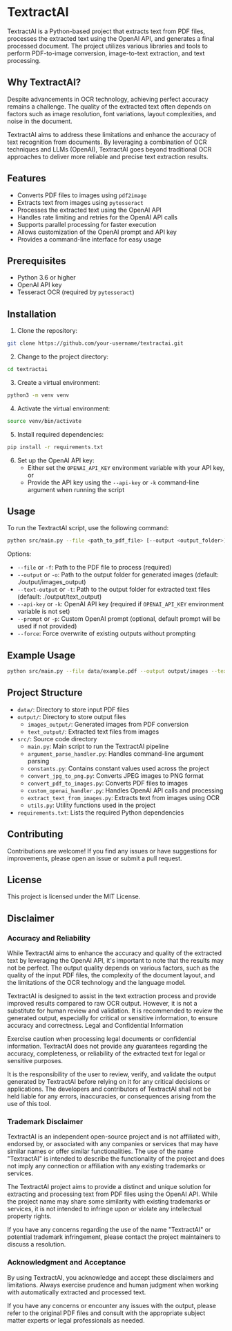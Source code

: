 # TextractAI

TextractAI is a Python-based project that extracts text from PDF files, processes the extracted text using the OpenAI API, and generates a final processed document. The project utilizes various libraries and tools to perform PDF-to-image conversion, image-to-text extraction, and text processing.

## Why TextractAI?

Despite advancements in OCR technology, achieving perfect accuracy remains a challenge. The quality of the extracted text often depends on factors such as image resolution, font variations, layout complexities, and noise in the document.

TextractAI aims to address these limitations and enhance the accuracy of text recognition from documents. By leveraging a combination of OCR techniques and LLMs (OpenAI), TextractAI goes beyond traditional OCR approaches to deliver more reliable and precise text extraction results.

## Features

- Converts PDF files to images using `pdf2image`
- Extracts text from images using `pytesseract`
- Processes the extracted text using the OpenAI API
- Handles rate limiting and retries for the OpenAI API calls
- Supports parallel processing for faster execution
- Allows customization of the OpenAI prompt and API key
- Provides a command-line interface for easy usage

## Prerequisites

- Python 3.6 or higher
- OpenAI API key
- Tesseract OCR (required by `pytesseract`)

## Installation

1. Clone the repository:
  ```bash
  git clone https://github.com/your-username/textractai.git
  ```
2. Change to the project directory:
  ```bash
  cd textractai
  ```
3. Create a virtual environment:
  ```bash
  python3 -m venv venv
  ```
4. Activate the virtual environment:
  ```bash
  source venv/bin/activate
  ```
5. Install required dependencies:
  ```bash
  pip install -r requirements.txt
  ```
6. Set up the OpenAI API key:
    - Either set the `OPENAI_API_KEY` environment variable with your API key, or
    - Provide the API key using the `--api-key` or `-k` command-line argument when running the script

## Usage

To run the TextractAI script, use the following command:
```bash
python src/main.py --file <path_to_pdf_file> [--output <output_folder>] [--text-output <text_output_folder>] [--api-key <openai_api_key>] [--prompt <custom_prompt>] [--force]
```

Options:
- `--file` or `-f`: Path to the PDF file to process (required)
- `--output` or `-o`: Path to the output folder for generated images (default: ./output/images_output)
- `--text-output` or `-t`: Path to the output folder for extracted text files (default: ./output/text_output)
- `--api-key` or `-k`: OpenAI API key (required if `OPENAI_API_KEY` environment variable is not set)
- `--prompt` or `-p`: Custom OpenAI prompt (optional, default prompt will be used if not provided)
- `--force`: Force overwrite of existing outputs without prompting

## Example Usage
```bash
python src/main.py --file data/example.pdf --output output/images --text-output output/text --api-key your_api_key --prompt "Custom prompt for processing the text"
```

## Project Structure

- `data/`: Directory to store input PDF files
- `output/`: Directory to store output files
  - `images_output/`: Generated images from PDF conversion
  - `text_output/`: Extracted text files from images
- `src/`: Source code directory
  - `main.py`: Main script to run the TextractAI pipeline
  - `argument_parse_handler.py`: Handles command-line argument parsing
  - `constants.py`: Contains constant values used across the project
  - `convert_jpg_to_png.py`: Converts JPEG images to PNG format
  - `convert_pdf_to_images.py`: Converts PDF files to images
  - `custom_openai_handler.py`: Handles OpenAI API calls and processing
  - `extract_text_from_images.py`: Extracts text from images using OCR
  - `utils.py`: Utility functions used in the project
- `requirements.txt`: Lists the required Python dependencies

## Contributing

Contributions are welcome! If you find any issues or have suggestions for improvements, please open an issue or submit a pull request.

## License

This project is licensed under the MIT License.

## Disclaimer
### Accuracy and Reliability

While TextractAI aims to enhance the accuracy and quality of the extracted text by leveraging the OpenAI API, it's important to note that the results may not be perfect. The output quality depends on various factors, such as the quality of the input PDF files, the complexity of the document layout, and the limitations of the OCR technology and the language model.

TextractAI is designed to assist in the text extraction process and provide improved results compared to raw OCR output. However, it is not a substitute for human review and validation. It is recommended to review the generated output, especially for critical or sensitive information, to ensure accuracy and correctness.
Legal and Confidential Information

Exercise caution when processing legal documents or confidential information. TextractAI does not provide any guarantees regarding the accuracy, completeness, or reliability of the extracted text for legal or sensitive purposes.

It is the responsibility of the user to review, verify, and validate the output generated by TextractAI before relying on it for any critical decisions or applications. The developers and contributors of TextractAI shall not be held liable for any errors, inaccuracies, or consequences arising from the use of this tool.

### Trademark Disclaimer

TextractAI is an independent open-source project and is not affiliated with, endorsed by, or associated with any companies or services that may have similar names or offer similar functionalities. The use of the name "TextractAI" is intended to describe the functionality of the project and does not imply any connection or affiliation with any existing trademarks or services.

The TextractAI project aims to provide a distinct and unique solution for extracting and processing text from PDF files using the OpenAI API. While the project name may share some similarity with existing trademarks or services, it is not intended to infringe upon or violate any intellectual property rights.

If you have any concerns regarding the use of the name "TextractAI" or potential trademark infringement, please contact the project maintainers to discuss a resolution.

### Acknowledgment and Acceptance

By using TextractAI, you acknowledge and accept these disclaimers and limitations. Always exercise prudence and human judgment when working with automatically extracted and processed text.

If you have any concerns or encounter any issues with the output, please refer to the original PDF files and consult with the appropriate subject matter experts or legal professionals as needed.
